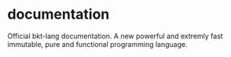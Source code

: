 # documentation
Official bkt-lang documentation. A new powerful and extremly fast immutable, pure and functional programming language. 
